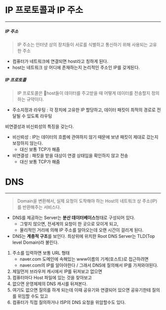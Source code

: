

# IP 프로토콜과 IP 주소
---
##### IP 주소
> IP 주소는 인터넷 상의 장치들이 서로를 식별하고 통신하기 위해 사용되는 고유한 주소
- 컴퓨터가 네트워크에 연결되면 host라고 칭하게 된다.  
- host는 네트워크 상 어디에 존재하는지 논리적인 주소인 IP를 갖게된다.
 
##### IP 프로토콜
> IP 프로토콜은 host들이 데이터를 주고받을 때 어떻게 데이터를 전송할지 정의하는 규약이다.
- 주소지정과 라우팅 : 각 장치에 고유한 IP 할당하고, 데이터 패킷이 최적의 경로로 전달될 수 있도록 라우팅

비연결성과 비신뢰성의 특징을 갖는다.
- 비신뢰성 : IP는 데이터의 흐름에 관여하지 않기 때문에 보낸 패킷이 제대로 갔는지 보장하지 않는다. 
	- 대신 보통 TCP가 해줌 
- 비연결성 : 패킷을 받을 대상이 연결 상태임을 확인하지 않고 전송
	- 대신 보통 TCP가 해줌



# DNS
---
> Domain을 변환해서, 실제 요청이 도착해야 하는 Host의 네트워크 상 주소(IP)를 반환해주는 서비스다.


- DNS를 제공하는 Server는 **분산 데이터베이스**형태로 구성되어 있다. 
	- 그렇지 않으면, 전세계의 요청이 한 곳으로 모이게 되고, 
	- 물리적인 거리에 의해 IP 주소를 알아오는데 오랜 시간이 걸리게 된다.
- DNS는 **계층적 구조**를 보인다. 최상위에 위치한 Root DNS Server는 TLD(Top level Domain)라 불린다.


 1. 주소를 입력하면 보통 URL 형태
	 - naver.com 도메인에 속해있는 www이름의 기계(호스트)로 접근하려면 
	 - naver.com의 IP를 알아야한다 / 그래서 DNS에 질의해서 IP를 가져와야된다. 
2. 제일먼저 브라우저 캐시에서 IP를 뒤져보고 없으면 
3. 컴퓨터마다 Host 파일에 있는 것을 찾아보고 
4. 없으면 운영체제의 DNS 캐시를 뒤져본다. 
5. 여기도 없으면 질의를 하게 되는데 이때 공유기와 연결되어 있으면 공유기한테 질의를 위임할 수도 있고 
6. 컴퓨터가 직접 질의하거나 ISP의 DNS 요청을 위암할수도 있다. 
